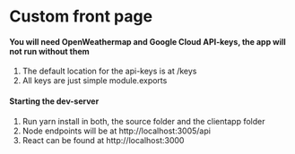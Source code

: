 # Custom front page

#### You will need OpenWeathermap and Google Cloud API-keys, the app will not run without them
1. The default location for the api-keys is at /keys
2. All keys are just simple module.exports


#### Starting the dev-server
1. Run yarn install in both, the source folder and the clientapp folder
2. Node endpoints will be at http://localhost:3005/api
3. React can be found at http://localhost:3000